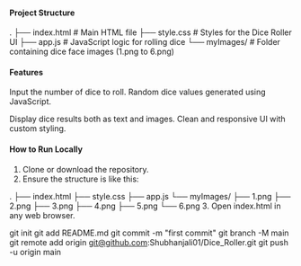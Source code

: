 #### Project Structure
.
├── index.html      # Main HTML file
├── style.css       # Styles for the Dice Roller UI
├── app.js          # JavaScript logic for rolling dice
└── myImages/       # Folder containing dice face images (1.png to 6.png)

####  Features

Input the number of dice to roll.
Random dice values generated using JavaScript.

Display dice results both as text and images.
Clean and responsive UI with custom styling.


#### How to Run Locally

1. Clone or download the repository.
2. Ensure the structure is like this:

.
├── index.html
├── style.css
├── app.js
└── myImages/
    ├── 1.png
    ├── 2.png
    ├── 3.png
    ├── 4.png
    ├── 5.png
    └── 6.png
3. Open index.html in any web browser.

git init
git add README.md
git commit -m "first commit"
git branch -M main
git remote add origin git@github.com:Shubhanjali01/Dice_Roller.git
git push -u origin main